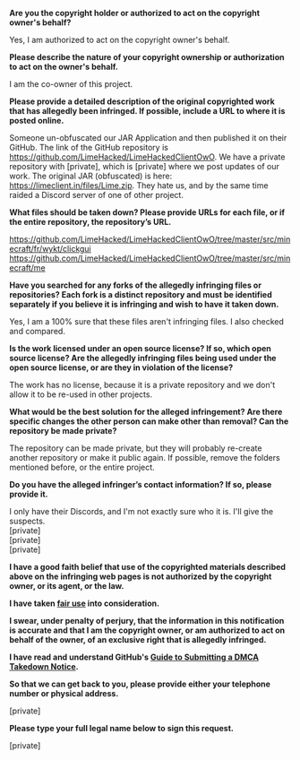 **Are you the copyright holder or authorized to act on the copyright owner's behalf?**

Yes, I am authorized to act on the copyright owner's behalf.

**Please describe the nature of your copyright ownership or authorization to act on the owner's behalf.**

I am the co-owner of this project.

**Please provide a detailed description of the original copyrighted work that has allegedly been infringed. If possible, include a URL to where it is posted online.**

Someone un-obfuscated our JAR Application and then published it on their GitHub. The link of the GitHub repository is https://github.com/LimeHacked/LimeHackedClientOwO. We have a private repository with [private], which is [private] where we post updates of our work. The original JAR (obfuscated) is here: https://limeclient.in/files/Lime.zip. They hate us, and by the same time raided a Discord server of one of other project.

**What files should be taken down? Please provide URLs for each file, or if the entire repository, the repository’s URL.**

https://github.com/LimeHacked/LimeHackedClientOwO/tree/master/src/minecraft/fr/wykt/clickgui  
https://github.com/LimeHacked/LimeHackedClientOwO/tree/master/src/minecraft/me

**Have you searched for any forks of the allegedly infringing files or repositories? Each fork is a distinct repository and must be identified separately if you believe it is infringing and wish to have it taken down.**

Yes, I am a 100% sure that these files aren't infringing files. I also checked and compared.

**Is the work licensed under an open source license? If so, which open source license? Are the allegedly infringing files being used under the open source license, or are they in violation of the license?**

The work has no license, because it is a private repository and we don't allow it to be re-used in other projects.

**What would be the best solution for the alleged infringement? Are there specific changes the other person can make other than removal? Can the repository be made private?**

The repository can be made private, but they will probably re-create another repository or make it public again. If possible, remove the folders mentioned before, or the entire project.

**Do you have the alleged infringer’s contact information? If so, please provide it.**

I only have their Discords, and I'm not exactly sure who it is. I'll give the suspects.  
[private]  
[private]  
[private]

**I have a good faith belief that use of the copyrighted materials described above on the infringing web pages is not authorized by the copyright owner, or its agent, or the law.**

**I have taken <a href="https://www.lumendatabase.org/topics/22">fair use</a> into consideration.**

**I swear, under penalty of perjury, that the information in this notification is accurate and that I am the copyright owner, or am authorized to act on behalf of the owner, of an exclusive right that is allegedly infringed.**

**I have read and understand GitHub's <a href="https://docs.github.com/articles/guide-to-submitting-a-dmca-takedown-notice/">Guide to Submitting a DMCA Takedown Notice</a>.**

**So that we can get back to you, please provide either your telephone number or physical address.**

[private]

**Please type your full legal name below to sign this request.**

[private]
